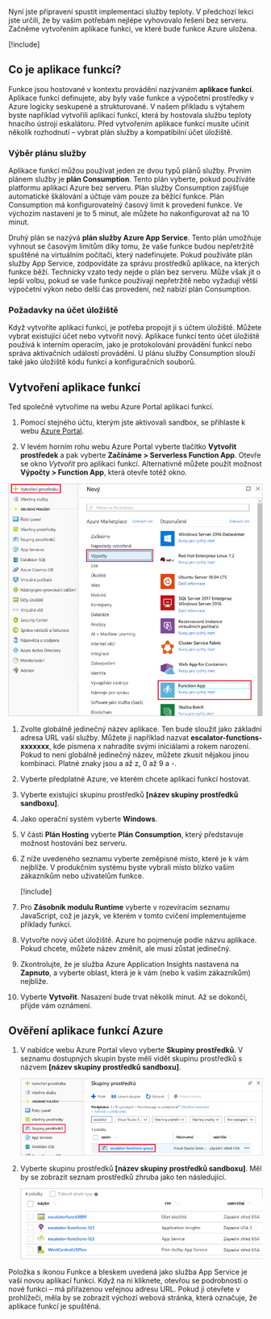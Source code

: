 Nyní jste připravení spustit implementaci služby teploty. V předchozí lekci jste určili, že by vašim potřebám nejlépe vyhovovalo řešení bez serveru. Začněme vytvořením aplikace funkcí, ve které bude funkce Azure uložena.

[!include[](../../../includes/azure-sandbox-activate.md)]

## <a name="what-is-a-function-app"></a>Co je aplikace funkcí?

Funkce jsou hostované v kontextu provádění nazývaném **aplikace funkcí**. Aplikace funkcí definujete, aby byly vaše funkce a výpočetní prostředky v Azure logicky seskupené a strukturované. V našem příkladu s výtahem byste například vytvořili aplikaci funkcí, která by hostovala službu teploty hnacího ústrojí eskalátoru. Před vytvořením aplikace funkcí musíte učinit několik rozhodnutí – vybrat plán služby a kompatibilní účet úložiště.

### <a name="choosing-a-service-plan"></a>Výběr plánu služby

Aplikace funkcí můžou používat jeden ze dvou typů plánů služby. Prvním plánem služby je **plán Consumption**. Tento plán vyberte, pokud používáte platformu aplikací Azure bez serveru. Plán služby Consumption zajišťuje automatické škálování a účtuje vám pouze za běžící funkce. Plán Consumption má konfigurovatelný časový limit k provedení funkce. Ve výchozím nastavení je to 5 minut, ale můžete ho nakonfigurovat až na 10 minut.

Druhý plán se nazývá **plán služby Azure App Service**. Tento plán umožňuje vyhnout se časovým limitům díky tomu, že vaše funkce budou nepřetržitě spuštěné na virtuálním počítači, který nadefinujete. Pokud používáte plán služby App Service, zodpovídáte za správu prostředků aplikace, na kterých funkce běží. Technicky vzato tedy nejde o plán bez serveru. Může však jít o lepší volbu, pokud se vaše funkce používají nepřetržitě nebo vyžadují větší výpočetní výkon nebo delší čas provedení, než nabízí plán Consumption.

### <a name="storage-account-requirements"></a>Požadavky na účet úložiště

Když vytvoříte aplikaci funkcí, je potřeba propojit ji s účtem úložiště. Můžete vybrat existující účet nebo vytvořit nový. Aplikace funkcí tento účet úložiště používá k interním operacím, jako je protokolování provádění funkcí nebo správa aktivačních událostí provádění. U plánu služby Consumption slouží také jako úložiště kódu funkcí a konfiguračních souborů.

## <a name="create-a-function-app"></a>Vytvoření aplikace funkcí

Ted společně vytvoříme na webu Azure Portal aplikaci funkcí.

1. Pomocí stejného účtu, kterým jste aktivovali sandbox, se přihlaste k webu [Azure Portal](https://portal.azure.com/learn.docs.microsoft.com?azure-portal=true).

1. V levém horním rohu webu Azure Portal vyberte tlačítko **Vytvořit prostředek** a pak vyberte **Začínáme > Serverless Function App**. Otevře se okno *Vytvořit* pro aplikaci funkcí. Alternativně můžete použít možnost **Výpočty > Function App**, která otevře totéž okno.

  ![Snímek obrazovky webu Azure Portal znázorňující okno Vytvořit prostředek s oddílem Výpočty a zvýrazněnou možností Function App](../media/3-create-function-app-blade.png)

1. Zvolte globálně jedinečný název aplikace. Ten bude sloužit jako základní adresa URL vaší služby. Můžete ji například nazvat **escalator-functions-xxxxxxx**, kde písmena x nahradíte svými iniciálami a rokem narození. Pokud to není globálně jedinečný název, můžete zkusit nějakou jinou kombinaci. Platné znaky jsou a až z, 0 až 9 a -.

1. Vyberte předplatné Azure, ve kterém chcete aplikaci funkcí hostovat.

1. Vyberte existující skupinu prostředků **<rgn>[název skupiny prostředků sandboxu]</rgn>**.

1. Jako operační systém vyberte **Windows**.

1. V části **Plán Hosting** vyberte **Plán Consumption**, který představuje možnost hostování bez serveru.

1. Z níže uvedeného seznamu vyberte zeměpisné místo, které je k vám nejblíže. V produkčním systému byste vybrali místo blízko vašim zákazníkům nebo uživatelům funkce.

    [!include[](../../../includes/azure-sandbox-regions-first-mention-note-friendly.md)]

1. Pro **Zásobník modulu Runtime** vyberte v rozevíracím seznamu JavaScript, což je jazyk, ve kterém v tomto cvičení implementujeme příklady funkcí.

1. Vytvořte nový účet úložiště. Azure ho pojmenuje podle názvu aplikace. Pokud chcete, můžete název změnit, ale musí zůstat jedinečný.

1. Zkontrolujte, že je služba Azure Application Insights nastavená na **Zapnuto**, a vyberte oblast, která je k vám (nebo k vašim zákazníkům) nejblíže.

1. Vyberte **Vytvořit**. Nasazení bude trvat několik minut. Až se dokončí, přijde vám oznámení.

## <a name="verify-your-azure-function-app"></a>Ověření aplikace funkcí Azure

1. V nabídce webu Azure Portal vlevo vyberte **Skupiny prostředků**. V seznamu dostupných skupin byste měli vidět skupinu prostředků s názvem **<rgn>[název skupiny prostředků sandboxu]</rgn>**.

    ![Snímek obrazovky webu Azure Portal znázorňující okno Skupiny prostředků s položkou nabídky Skupiny prostředků a zvýrazněnou položkou seznamu <rgn>[název skupiny prostředků sandboxu]</rgn>](../media/3-resource-group.png)

1. Vyberte skupinu prostředků **<rgn>[název skupiny prostředků sandboxu]</rgn>**. Měl by se zobrazit seznam prostředků zhruba jako ten následující.

    ![Snímek obrazovky webu Azure Portal znázorňující všechny prostředky ve skupině <rgn>[název skupiny prostředků sandboxu]</rgn> včetně položek pro plán služby App Service, účtu úložiště, prostředku služby Application Insights a služby App Service](../media/3-resource-list.png)

Položka s ikonou Funkce a bleskem uvedená jako služba App Service je vaší novou aplikací funkcí. Když na ni kliknete, otevřou se podrobnosti o nové funkci – má přiřazenou veřejnou adresu URL. Pokud ji otevřete v prohlížeči, měla by se zobrazit výchozí webová stránka, která označuje, že aplikace funkcí je spuštěná.
